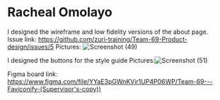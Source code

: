 # Racheal Omolayo
I designed the wireframe and low fidelity versions of the about page.  
Issue link: https://github.com/zuri-training/Team-69-Product-design/issues/5
Pictures: ![Screenshot (49)](https://user-images.githubusercontent.com/105232462/183969708-cf08f793-2e6a-4f1a-aebd-81a27d9d7c20.png)

I designed the buttons for the style guide
Pictures:![Screenshot (51)](https://user-images.githubusercontent.com/105232462/183970639-45ce5095-ce2e-477c-9abb-bcaca3b85b5d.png)


Figma board link: https://www.figma.com/file/YYaE3pGWnKVir1UP4P06WP/Team-69---Faviconify-(Supervisor's-copy))
